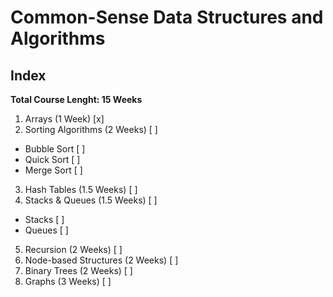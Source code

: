 # Common-Sense Data Structures and Algorithms

## Index
**Total Course Lenght: 15 Weeks**

1. Arrays (1 Week) [x]
2. Sorting Algorithms (2 Weeks) [ ]
* Bubble Sort [ ]
* Quick Sort [ ]
* Merge Sort [ ]
3. Hash Tables (1.5 Weeks) [ ]
4. Stacks & Queues (1.5 Weeks) [ ]
* Stacks [ ]
* Queues [ ]
5. Recursion (2 Weeks) [ ]
6. Node-based Structures (2 Weeks) [ ]
7. Binary Trees (2 Weeks) [ ]
8. Graphs (3 Weeks) [ ] 
